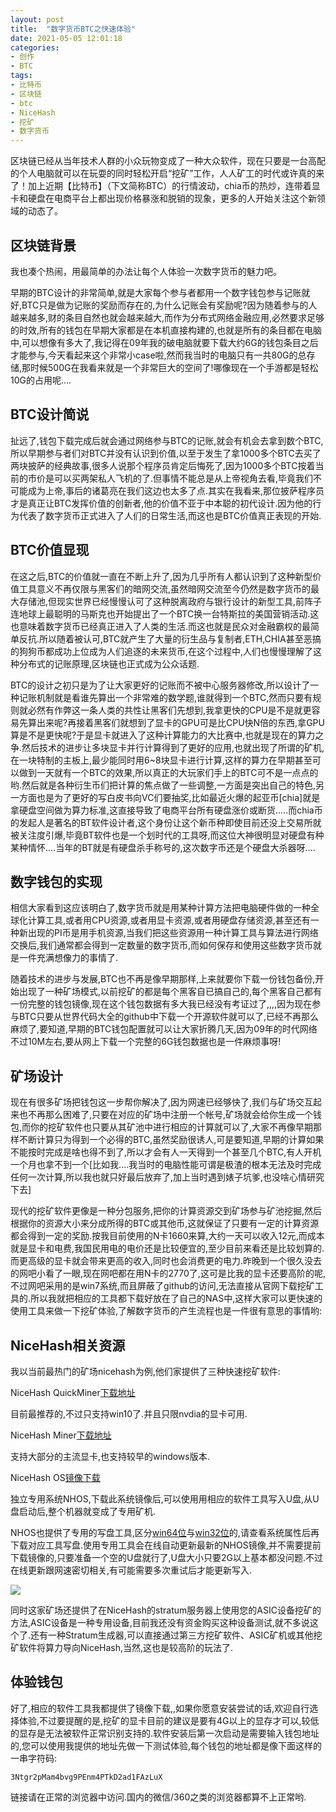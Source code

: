 ```yaml
---
layout: post
title:  "数字货币BTC之快速体验"
date: 2021-05-05 12:01:18
categories:
- 创作
- BTC
tags:
- 比特币
- 区块链
- btc
- NiceHash
- 挖矿
- 数字货币
---
```


​区块链已经从当年技术人群的小众玩物变成了一种大众软件，现在只要是一台高配的个人电脑就可以在玩耍的同时轻松开启“挖矿”工作，人人矿工的时代或许真的来了！加上近期【比特币】（下文简称BTC）的行情波动，chia币的热炒，连带着显卡和硬盘在电商平台上都出现价格暴涨和脱销的现象，更多的人开始关注这个新领域的动态了。

## 区块链背景

我也凑个热闹，用最简单的办法让每个人体验一次数字货币的魅力吧。

早期的BTC设计的非常简单,就是大家每个参与者都用一个数字钱包参与记账就好,BTC只是做为记账的奖励而存在的,为什么记账会有奖励呢?因为随着参与的人越来越多,财的条目自然也就会越来越大,而作为分布式网络金融应用,必然要求足够的时效,所有的钱包在早期大家都是在本机直接构建的,也就是所有的条目都在电脑中,可以想像有多大了,我记得在09年我的破电脑就要下载大约6G的钱包条目之后才能参与,今天看起来这个非常小case啦,然而我当时的电脑只有一共80G的总存储,那时候500G在我看来就是一个非常巨大的空间了!哪像现在一个手游都是轻松10G的占用呢....

## BTC设计简说

扯远了,钱包下载完成后就会通过网络参与BTC的记账,就会有机会去拿到数个BTC,所以早期参与者们对BTC并没有认识到价值,以至于发生了拿1000多个BTC去买了两块披萨的经典故事,很多人说那个程序员肯定后悔死了,因为1000多个BTC按着当前的市价是可以买两架私人飞机的了.但事情不能总是从上帝视角去看,毕竟我们不可能成为上帝,事后的诸葛亮在我们这边也太多了点.其实在我看来,那位披萨程序员才是真正让BTC发挥价值的创新者,他的价值不亚于中本聪的初代设计.因为他的行为代表了数字货币正式进入了人们的日常生活,而这也是BTC价值真正表现的开始.

<!--more-->

## BTC价值显现

在这之后,BTC的价值就一直在不断上升了,因为几乎所有人都认识到了这种新型价值工具意义不再仅限与黑客们的暗网交流,虽然暗网交流至今仍然是数字货币的最大存储池,但现实世界已经慢慢认可了这种脱离政府与银行设计的新型工具,前阵子连地球上最聪明的马斯克也开始提出了一个BTC换一台特斯拉的美国营销活动.这也意味着数字货币已经真正进入了人类的生活.而这也就是民众对金融霸权的最简单反抗.所以随着被认可,BTC就产生了大量的衍生品与复制者,ETH,CHIA甚至恶搞的狗狗币都成功上位成为人们追逐的未来货币,在这个过程中,人们也慢慢理解了这种分布式的记账原理,区块链也正式成为公众话题.

BTC的设计之初只是为了让大家更好的记账而不被中心服务器修改,所以设计了一种记账机制就是看谁先算出一个非常难的数学题,谁就得到一个BTC,然而只要有规则就必然有作弊这一条人类的共性让黑客们先想到,我拿更快的CPU是不是就更容易先算出来呢?再接着黑客们就想到了显卡的GPU可是比CPU快N倍的东西,拿GPU算是不是更快呢?于是显卡就进入了这种计算能力的大比赛中,也就是现在的算力之争.然后技术的进步让多块显卡并行计算得到了更好的应用,也就出现了所谓的矿机,在一块特制的主板上,最少能同时用6~8块显卡进行计算,这样的算力在早期甚至可以做到一天就有一个BTC的效果,所以真正的大玩家们手上的BTC可不是一点点的哟.然后就是各种衍生币们把计算的焦点做了一些调整,一方面是突出自己的特色,另一方面也是为了更好的写白皮书向VC们要抽奖,比如最近火爆的起亚币[chia]就是拿硬盘空间做为算力标准,这直接导致了电商平台所有硬盘涨价或断货.....而chia币的发起人是著名的BT软件设计者,这个身份让这个新币种即使目前还没上交易所就被关注度引爆,毕竟BT软件也是一个划时代的工具呀,而这位大神很明显对硬盘有种某种情怀....当年的BT就是有硬盘杀手称号的,这次数字币还是个硬盘大杀器呀....

## 数字钱包的实现

相信大家看到这应该明白了,数字货币就是用某种计算方法把电脑硬件做的一种全球化计算工具,或者用CPU资源,或者用显卡资源,或者用硬盘存储资源,甚至还有一种新出现的PI币是用手机资源,当我们把这些资源用一种计算工具与算法进行网络交换后,我们通常都会得到一定数量的数字货币,而如何保存和使用这些数字货币就是一件充满想像力的事情了.

随着技术的进步与发展,BTC也不再是像早期那样,上来就要你下载一份钱包备份,开始出现了一种矿场模式,以前挖矿的都是每个黑客自已搞自己的,每个黑客自己都有一份完整的钱包镜像,现在这个钱包数据有多大我已经没有考证过了,,,,因为现在参与BTC只要从世界代码大全的github中下载一个开源软件就可以了,已经不再那么麻烦了,要知道,早期的BTC钱包配置就可以让大家折腾几天,因为09年的时代网络不过10M左右,要从网上下载一个完整的6G钱包数据也是一件麻烦事呀!

## 矿场设计

现在有很多矿场把钱包这一步帮你解决了,因为网速已经够快了,我们与矿场交互起来也不再那么困难了,只要在对应的矿场中注册一个帐号,矿场就会给你生成一个钱包,而你的挖矿软件也只要从其矿池中进行相应的计算就可以了,大家不再像早期那样不断计算只为得到一个必得的BTC,虽然奖励很诱人,可是要知道,早期的计算如果不能按时完成是啥也得不到了,所以才会有人一天得到一个甚至几个BTC,有人开机一个月也拿不到一个[比如我....我当时的电脑性能可谓是极渣的根本无法及时完成任何一次计算,所以我也就只好最后放弃了,加上当时遇到婊子坑爹,也没啥心情研究下去]

现代的挖矿软件更像是一种分包服务,把你的计算资源交到矿场参与矿池挖掘,然后根据你的资源大小来分成所得的BTC或其他币,这就保证了只要有一定的计算资源都会得到一定的奖励.按我目前使用的N卡1660来算,大约一天可以收入12元,而成本就是显卡和电费,我国民用电的电价还是比较便宜的,至少目前来看还是比较划算的.而更高级的显卡就会带来更高的收入,同时也会消费更的电力.昨晚到一个很久没去的网吧小看了一眼,现在网吧都在用N卡的2770了,这可是比我的显卡还要高阶的呢,不过网吧采用的是win7系统,而且屏蔽了github的访问,无法直接从官网下载挖矿工具的.所以我就把相应的工具都下载好放在了自己的NAS中,这样大家可以更快速的使用工具来做一下挖矿体验,了解数字货币的产生流程也是一件很有意思的事情哟:

## NiceHash相关资源

我以当前最热门的矿场nicehash为例,他们家提供了三种快速挖矿软件:

NiceHash QuickMiner[下载地址](https://nas.aqde.net:9090/fbsharing/qQHZZr9V)

  目前最推荐的,不过只支持win10了.并且只限nvdia的显卡可用.

NiceHash Miner[下载地址](https://nas.aqde.net:9090/fbsharing/OH3jjkp5)

  支持大部分的主流显卡,也支持较早的windows版本.

NiceHash OS[镜像下载](https://nas.aqde.net:9090/fbsharing/1VntT0K0)

  独立专用系统NHOS,下载此系统镜像后,可以使用用相应的软件工具写入U盘,从U盘启动后,整个机器就变成了专用矿机.

  NHOS也提供了专用的写盘工具,区分[win64位](https://nas.aqde.net:9090/fbsharing/L6v9eIum)与[win32位](https://nas.aqde.net:9090/fbsharing/yHxfBKH6)的,请查看系统属性后再下载对应工具写盘.使用专用工具会在线自动更新最新的NHOS镜像,并不需要提前下载镜像的,只要准备一个空的U盘就行了,U盘大小只要2G以上基本都没问题.不过在线更新跟网速密切相关,有可能需要多次重试后才能更新写入.

<img class="centered" src="https://git.aqde.net/imgs/nicehash.jpg" />

同时这家矿场还提供了在NiceHash的stratum服务器上使用您的ASIC设备挖矿的方法,ASIC设备是一种专用设备,目前我还没有资金购买这种设备测试,就不多说这个了.还有一种Stratum生成器,可以直接通过第三方挖矿软件、ASIC矿机或其他挖矿软件将算力导向NiceHash,当然,这也是较高阶的玩法了.

## 体验钱包

好了,相应的软件工具我都提供了镜像下载,,如果你愿意安装尝试的话,欢迎自行选择体验,不过要提醒的是,挖矿的显卡目前的建议是要有4G以上的显存才可以,较低的显存是无法被软件正常识别支持的.软件安装后第一次启动是需要输入钱包地址的,您可以使用我提供的地址先做一下测试体验,每个钱包的地址都是像下面这样的一串字符码:

    3Ntgr2pMam4bvg9PEnm4PTkD2ad1FAzLuX

链接请在正常的浏览器中访问.国内的微信/360之类的浏览器都算不上正常哟.
